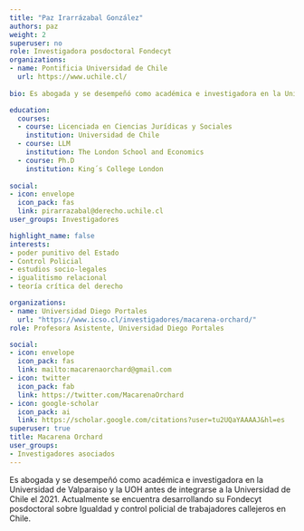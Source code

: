 ```yaml
---
title: "Paz Irarrázabal González"
authors: paz
weight: 2
superuser: no
role: Investigadora posdoctoral Fondecyt
organizations:
- name: Pontificia Universidad de Chile
  url: https://www.uchile.cl/
  
bio: Es abogada y se desempeñó como académica e investigadora en la Universidad de Valparaiso y la UOH antes de integrarse a la Universidad de Chile el 2021. Actualmente se encuentra desarrollando su Fondecyt posdoctoral sobre Igualdad y control policial de trabajadores callejeros en Chile.

education:
  courses:
  - course: Licenciada en Ciencias Jurídicas y Sociales
    institution: Universidad de Chile
  - course: LLM
    institution: The London School and Economics
  - course: Ph.D
    institution: King´s College London
    
social:
- icon: envelope
  icon_pack: fas
  link: pirarrazabal@derecho.uchile.cl
user_groups: Investigadores

highlight_name: false
interests:
- poder punitivo del Estado
- Control Policial
- estudios socio-legales
- igualitismo relacional
- teoría crítica del derecho

organizations:
- name: Universidad Diego Portales
  url: "https://www.icso.cl/investigadores/macarena-orchard/"
role: Profesora Asistente, Universidad Diego Portales

social:
- icon: envelope
  icon_pack: fas
  link: mailto:macarenaorchard@gmail.com
- icon: twitter
  icon_pack: fab
  link: https://twitter.com/MacarenaOrchard
- icon: google-scholar
  icon_pack: ai
  link: https://scholar.google.com/citations?user=tu2UQaYAAAAJ&hl=es
superuser: true
title: Macarena Orchard
user_groups:
- Investigadores asociados
---
```


Es abogada y se desempeñó como académica e investigadora en la Universidad de Valparaiso y la UOH antes de integrarse a la Universidad de Chile el 2021. Actualmente se encuentra desarrollando su Fondecyt posdoctoral sobre Igualdad y control policial de trabajadores callejeros en Chile.
